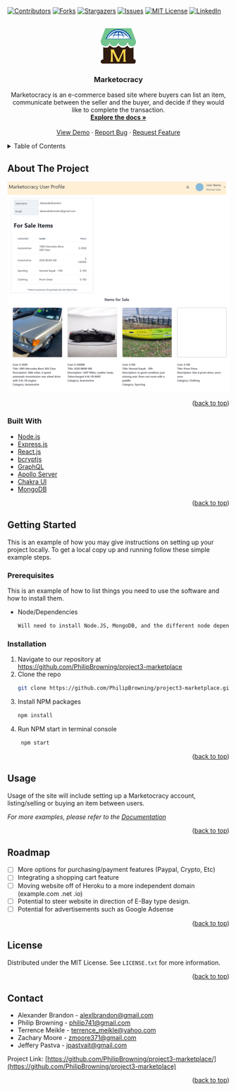<div id="top"></div>

[![Contributors][contributors-shield]][contributors-url]
[![Forks][forks-shield]][forks-url]
[![Stargazers][stars-shield]][stars-url]
[![Issues][issues-shield]][issues-url]
[![MIT License][license-shield]][license-url]
[![LinkedIn][linkedin-shield]][linkedin-url]



<!-- PROJECT LOGO -->
<br />
<div align="center">
  <a href="https://github.com/PhilipBrowning/project3-marketplace">
    <img src="images/logo.png" alt="Logo" width="80" height="80">
  </a>

<h3 align="center">Marketocracy</h3>

  <p align="center">
    Marketocracy is an e-commerce based site where buyers can list an item, communicate between the seller and the buyer, and decide if they would like to complete the transaction.
    <br />
    <a href="https://github.com/PhilipBrowning/project3-marketplace/"><strong>Explore the docs »</strong></a>
    <br />
    <br />
    <a href="https://github.com/PhilipBrowning/project3-marketplace/">View Demo</a>
    ·
    <a href="https://github.com/PhilipBrowning/project3-marketplace/issues">Report Bug</a>
    ·
    <a href="https://github.com/PhilipBrowning/project3-marketplace/issues">Request Feature</a>
  </p>
</div>



<!-- TABLE OF CONTENTS -->
<details>
  <summary>Table of Contents</summary>
  <ol>
    <li>
      <a href="#about-the-project">About The Project</a>
      <ul>
        <li><a href="#built-with">Built With</a></li>
      </ul>
    </li>
    <li>
      <a href="#getting-started">Getting Started</a>
      <ul>
        <li><a href="#prerequisites">Prerequisites</a></li>
        <li><a href="#installation">Installation</a></li>
      </ul>
    </li>
    <li><a href="#usage">Usage</a></li>
    <li><a href="#roadmap">Roadmap</a></li>
    <li><a href="#license">License</a></li>
    <li><a href="#contact">Contact</a></li>
  </ol>
</details>



<!-- ABOUT THE PROJECT -->
## About The Project

[![Product Name Screen Shot][product-screenshot]](https://marketplace-project3.herokuapp.com/)



<p align="right">(<a href="#top">back to top</a>)</p>



### Built With

* [Node.js](https://nodejs.org/en/)
* [Express.js](https://expressjs.com/)
* [React.js](https://reactjs.org/)
* [bcryptjs](https://www.npmjs.com/package/bcryptjs)
* [GraphQL](https://graphql.org/)
* [Apollo Server](https://www.apollographql.com/docs/)
* [Chakra UI](https://chakra-ui.com/)
* [MongoDB](https://www.mongodb.com/)


<p align="right">(<a href="#top">back to top</a>)</p>



<!-- GETTING STARTED -->
## Getting Started

This is an example of how you may give instructions on setting up your project locally.
To get a local copy up and running follow these simple example steps.

### Prerequisites

This is an example of how to list things you need to use the software and how to install them.
* Node/Dependencies
  ```sh
  Will need to install Node.JS, MongoDB, and the different node dependencies.
  ```

### Installation

1. Navigate to our repository at https://github.com/PhilipBrowning/project3-marketplace
2. Clone the repo
   ```sh
   git clone https://github.com/PhilipBrowning/project3-marketplace.git
   ```
3. Install NPM packages
   ```sh
   npm install
   ```
4. Run NPM start in terminal console
   ```sh
    npm start
   ```

<p align="right">(<a href="#top">back to top</a>)</p>



<!-- USAGE EXAMPLES -->
## Usage

Usage of the site will include setting up a Marketocracy account, listing/selling or buying an item between users.

_For more examples, please refer to the [Documentation](https://github.com/PhilipBrowning/project3-marketplace)_

<p align="right">(<a href="#top">back to top</a>)</p>



<!-- ROADMAP -->
## Roadmap

- [ ] More options for purchasing/payment features (Paypal, Crypto, Etc)
- [ ] Integrating a shopping cart feature
- [ ] Moving website off of Heroku to a more independent domain (example.com .net .io)
- [ ] Potential to steer website in direction of E-Bay type design.
- [ ] Potential for advertisements such as Google Adsense

<p align="right">(<a href="#top">back to top</a>)</p>


<!-- LICENSE -->
## License

Distributed under the MIT License. See `LICENSE.txt` for more information.

<p align="right">(<a href="#top">back to top</a>)</p>



<!-- CONTACT -->
## Contact

* Alexander Brandon - alexlbrandon@gmail.com
* Philip Browning - philip741@gmail.com
* Terrence Meikle  - terrence_meikle@yahoo.com
* Zachary Moore  - zmoore371@gmail.com
* Jeffery Pastva  - jpastvait@gmail.com

Project Link: [https://github.com/PhilipBrowning/project3-marketplace/](https://github.com/PhilipBrowning/project3-marketplace)

<p align="right">(<a href="#top">back to top</a>)</p>



<!-- MARKDOWN LINKS & IMAGES -->
<!-- https://www.markdownguide.org/basic-syntax/#reference-style-links -->
[contributors-shield]: https://img.shields.io/github/contributors/PhilipBrowning/project3-marketplace.svg?style=for-the-badge
[contributors-url]: https://github.com/PhilipBrowning/project3-marketplace/graphs/contributors
[forks-shield]: https://img.shields.io/github/forks/PhilipBrowning/project3-marketplace.svg?style=for-the-badge
[forks-url]: https://github.com/PhilipBrowning/project3-marketplace/network/members
[stars-shield]: https://img.shields.io/github/stars/PhilipBrowning/project3-marketplace.svg?style=for-the-badge
[stars-url]: https://github.com/PhilipBrowning/project3-marketplace/stargazers
[issues-shield]: https://img.shields.io/github/issues/PhilipBrowning/project3-marketplace.svg?style=for-the-badge
[issues-url]: https://github.com/PhilipBrowning/project3-marketplace/issues
[license-shield]: https://img.shields.io/github/license/PhilipBrowning/project3-marketplace.svg?style=for-the-badge
[license-url]: https://github.com/PhilipBrowning/project3-marketplace/blob/main/LICENSE.txt
[linkedin-shield]: https://img.shields.io/badge/-LinkedIn-black.svg?style=for-the-badge&logo=linkedin&colorB=555
[linkedin-url]: https://linkedin.com/in/linkedin_username
[product-screenshot]: images/screenshot2.png
